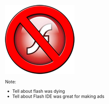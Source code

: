 <img src="assets/images/no-flash.png" />

Note:
- Tell about flash was dying
- Tell about Flash IDE was great for making ads
